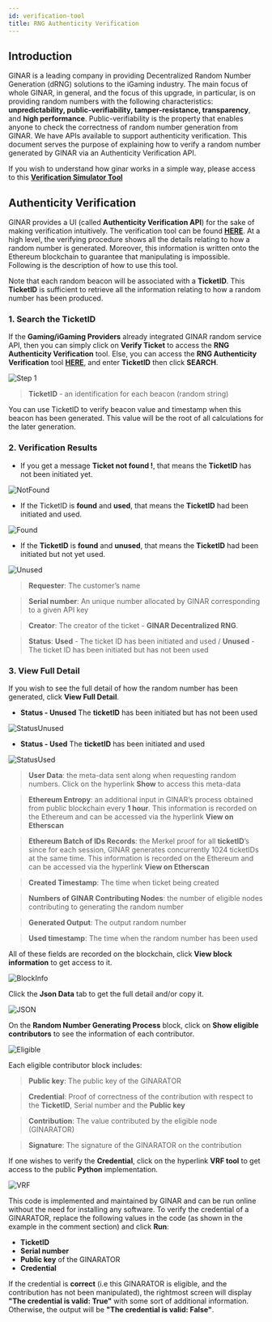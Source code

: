 ```yaml
---
id: verification-tool
title: RNG Authenticity Verification
---
```


## Introduction

GINAR is a leading company in providing Decentralized Random Number Generation (dRNG) solutions to the iGaming industry. The main focus of whole GINAR, in general, and the focus of this upgrade, in particular, is on providing random numbers with the following characteristics: **unpredictability, public-verifiability, tamper-resistance, transparency**, and **high performance**. Public-verifiability is the property that enables anyone to check the correctness of random number generation from GINAR. We have APIs available to support authenticity verification. This document serves the purpose of explaining how to verify a random number generated by GINAR via an Authenticity Verification API.

If you wish to understand how ginar works in a simple way, please access to this [**Verification Simulator Tool**](https://simulator.ginar.io/#/)


## Authenticity Verification

GINAR provides a UI (called **Authenticity Verification API**) for the sake of making verification intuitively. The verification tool can be found [**HERE**](https://blackbox.ginar.io). At a high level, the verifying procedure shows all the details relating to how a random number is generated. Moreover, this information is written onto the Ethereum blockchain to guarantee that manipulating is impossible. Following is the description of how to use this tool. 

Note that each random beacon will be associated with a **TicketID**. This **TicketID** is sufficient to retrieve all the information relating to how a random number has been produced. 

### 1. Search the TicketID

If the **Gaming/iGaming Providers** already integrated GINAR random service API, then you can simply click on **Verify Ticket** to access the **RNG Authenticity Verification** tool. Else, you can access the **RNG Authenticity Verification** tool [**HERE**](https://blackbox.ginar.io), and enter **TicketID** then click **SEARCH**. 

![Step 1](https://github.com/GINARTeam/docs/blob/master/docs/Verification-tool/Step%201.png?raw=true)

> **TicketID** - an identification for each beacon (random string) 

You can use TicketID to verify beacon value and timestamp when this beacon has been generated. This value will be the root of all calculations for the later generation.


### 2. Verification Results

- If you get a message **Ticket not found !**, that means the **TicketID** has not been initiated yet.

![NotFound](https://github.com/GINARTeam/docs/blob/master/docs/Verification-tool/TicketNot%20Found.png?raw=true)

- If the TicketID is **found** and **used**, that means the **TicketID** had been initiated and used.

![Found](https://github.com/GINARTeam/docs/blob/master/docs/Verification-tool/TicketFound.png?raw=true)

- If the **TicketID** is **found** and **unused**, that means the **TicketID** had been initiated but not yet used.

![Unused](https://github.com/GINARTeam/docs/blob/master/docs/Verification-tool/Status%20Unused.png?raw=true)

> **Requester**: The customer’s name

> **Serial number**: An unique number allocated by GINAR corresponding to a given API key

> **Creator**: The creator of the ticket - **GINAR Decentralized RNG**.

> **Status**: **Used** - The ticket ID has been initiated and used / **Unused** - The ticket ID has been initiated but has not been used

### 3. View Full Detail

If you wish to see the full detail of how the random number has been generated, click **View Full Detail**.

- **Status - Unused** The **ticketID** has been initiated but has not been used

![StatusUnused](https://github.com/GINARTeam/docs/blob/master/docs/Verification-tool/Status_Unused.png?raw=true)

- **Status - Used** The **ticketID** has been initiated and used

![StatusUsed](https://github.com/GINARTeam/docs/blob/master/docs/Verification-tool/Status%20Used.png?raw=true)

> **User Data**: the meta-data sent along when requesting random numbers. Click on the hyperlink **Show** to access this meta-data

> **Ethereum Entropy**: an additional input in GINAR’s process obtained from public blockchain every **1 hour**. This information is recorded on the Ethereum and can be accessed via the hyperlink **View on Etherscan**

> **Ethereum Batch of IDs Records**: the Merkel proof for all **ticketID**’s since for each session, GINAR generates concurrently 1024 ticketIDs at the same time. This information is recorded on the Ethereum and can be accessed via the hyperlink **View on Etherscan**

> **Created Timestamp**: The time when ticket being created

> **Numbers of GINAR Contributing Nodes**: the number of eligible nodes contributing to generating the random number

> **Generated Output**: The output random number

> **Used timestamp**: The time when the random number has been used


All of these fields are recorded on the blockchain, click **View block information** to get access to it.

![BlockInfo](https://github.com/GINARTeam/docs/blob/master/docs/Verification-tool/Blockinfo.png?raw=true)

Click the **Json Data** tab to get the full detail and/or copy it.

![JSON](https://github.com/GINARTeam/docs/blob/master/docs/Verification-tool/JSON.png?raw=true)

On the **Random Number Generating Process** block, click on **Show eligible contributors** to see the information of each contributor.

![Eligible](https://github.com/GINARTeam/docs/blob/master/docs/Verification-tool/EligibleNode.png?raw=true)

Each eligible contributor block includes:
> **Public key**: The public key of the GINARATOR

> **Credential**: Proof of correctness of the contribution with respect to the **TicketID**, Serial number and the **Public key**

> **Contribution**: The value contributed by the eligible node (GINARATOR)

> **Signature**: The signature of the GINARATOR on the contribution



If one wishes to verify the **Credential**, click on the hyperlink **VRF tool** to get access to the public **Python** implementation.

![VRF](https://github.com/GINARTeam/docs/blob/master/docs/Verification-tool/VRF.png?raw=true)

This code is implemented and maintained by GINAR and can be run online without the need for installing any software. To verify the credential of a GINARATOR, replace the following values in the code (as shown in the example in the comment section) and click **Run**:
- **TicketID**
- **Serial number**
- **Public key** of the GINARATOR
- **Credential**

If the credential is **correct** (i.e this GINARATOR is eligible, and the contribution has not been manipulated), the rightmost screen will display **"The credential is valid: True"** with some sort of additional information. Otherwise, the output will be **"The credential is valid: False"**.

